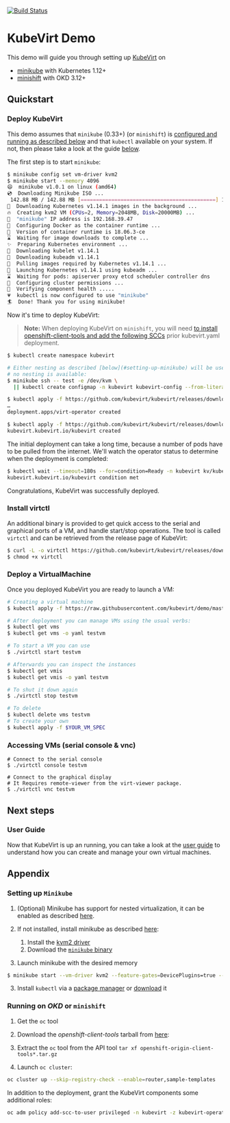 [![Build Status](https://travis-ci.org/kubevirt/demo.svg?branch=master)](https://travis-ci.org/kubevirt/demo)

# KubeVirt Demo

This demo will guide you through setting up [KubeVirt](https://www.kubevirt.io) on

- [minikube](#setting-up-minikube) with Kubernetes 1.12+
- [minishift](#running-on-okd-or-minishift) with OKD 3.12+

## Quickstart

### Deploy KubeVirt

This demo assumes that `minikube` (0.33+) (or `minishift`) is [configured and
running as described below](#setting-up-minikube) and that `kubectl` available on
your system. If not, then please take a look at the guide [below](#setting-up-minikube).

The first step is to start `minikube`:

```bash
$ minikube config set vm-driver kvm2
$ minikube start --memory 4096
😄  minikube v1.0.1 on linux (amd64)
💿  Downloading Minikube ISO ...
 142.88 MB / 142.88 MB [============================================] 100.00% 0s
🤹  Downloading Kubernetes v1.14.1 images in the background ...
🔥  Creating kvm2 VM (CPUs=2, Memory=2048MB, Disk=20000MB) ...
📶  "minikube" IP address is 192.168.39.47
🐳  Configuring Docker as the container runtime ...
🐳  Version of container runtime is 18.06.3-ce
⌛  Waiting for image downloads to complete ...
✨  Preparing Kubernetes environment ...
💾  Downloading kubelet v1.14.1
💾  Downloading kubeadm v1.14.1
🚜  Pulling images required by Kubernetes v1.14.1 ...
🚀  Launching Kubernetes v1.14.1 using kubeadm ...
⌛  Waiting for pods: apiserver proxy etcd scheduler controller dns
🔑  Configuring cluster permissions ...
🤔  Verifying component health .....
💗  kubectl is now configured to use "minikube"
🏄  Done! Thank you for using minikube!
```

Now it's time to deploy KubeVirt:

> **Note:** When deploying KubeVirt on `minishift`, you will need [to install openshift-client-tools and add the following SCCs](#running-on-okd-or-minishift) prior kubevirt.yaml deployment.

```bash
$ kubectl create namespace kubevirt

# Either nesting as described [below](#setting-up-minikube) will be used, or we configure emulation if
# no nesting is available:
$ minikube ssh -- test -e /dev/kvm \
  || kubectl create configmap -n kubevirt kubevirt-config --from-literal debug.useEmulation=true

$ kubectl apply -f https://github.com/kubevirt/kubevirt/releases/download/v0.17.0/kubevirt-operator.yaml
…
deployment.apps/virt-operator created

$ kubectl apply -f https://github.com/kubevirt/kubevirt/releases/download/v0.17.0/kubevirt-cr.yaml
kubevirt.kubevirt.io/kubevirt created
```

The initial deployment can take a long time, because a number of pods have to be pulled from the internet.
We'll watch the operator status to determine when the deployment is completed:

```bash
$ kubectl wait --timeout=180s --for=condition=Ready -n kubevirt kv/kubevirt
kubevirt.kubevirt.io/kubevirt condition met
```

Congratulations, KubeVirt was successfully deployed.

### Install virtctl

An additional binary is provided to get quick access to the serial and graphical ports of a VM, and handle start/stop operations.
The tool is called `virtctl` and can be retrieved from the release page of KubeVirt:

```bash
$ curl -L -o virtctl https://github.com/kubevirt/kubevirt/releases/download/v0.17.0/virtctl-v0.17.0-linux-amd64
$ chmod +x virtctl
```

### Deploy a VirtualMachine

Once you deployed KubeVirt you are ready to launch a VM:

```bash
# Creating a virtual machine
$ kubectl apply -f https://raw.githubusercontent.com/kubevirt/demo/master/manifests/vm.yaml

# After deployment you can manage VMs using the usual verbs:
$ kubectl get vms
$ kubectl get vms -o yaml testvm

# To start a VM you can use
$ ./virtctl start testvm

# Afterwards you can inspect the instances
$ kubectl get vmis
$ kubectl get vmis -o yaml testvm

# To shut it down again
$ ./virtctl stop testvm

# To delete
$ kubectl delete vms testvm
# To create your own
$ kubectl apply -f $YOUR_VM_SPEC
```

### Accessing VMs (serial console & vnc)

```
# Connect to the serial console
$ ./virtctl console testvm

# Connect to the graphical display
# It Requires remote-viewer from the virt-viewer package.
$ ./virtctl vnc testvm
```

## Next steps

### User Guide

Now that KubeVirt is up an running, you can take a look at the [user guide](http://docs.kubevirt.io/) to understand how you can create and manage your own virtual machines.

## Appendix

### Setting up `Minikube`

1. (Optional) Minikube has support for nested virtualization, it can be enabled as described [here](https://docs.fedoraproject.org/en-US/quick-docs/using-nested-virtualization-in-kvm/).

2. If not installed, install minikube as described [here](https://github.com/kubernetes/minikube/):

   1. Install the [kvm2 driver](https://github.com/kubernetes/minikube/blob/master/docs/drivers.md#kvm2-driver)
   2. Download the [`minikube` binary](https://github.com/kubernetes/minikube/releases)

3. Launch minikube with the desired memory

```bash
$ minikube start --vm-driver kvm2 --feature-gates=DevicePlugins=true --memory 4096
```

3. Install `kubectl` via a [package manager](https://kubernetes.io/docs/tasks/tools/install-kubectl/#install-kubectl-binary-via-native-package-management) or [download](https://kubernetes.io/docs/tasks/tools/install-kubectl/#install-kubectl-binary-via-curl) it

### Running on _OKD_ or `minishift`

1. Get the `oc` tool

  1. Download the _openshift-client-tools_ tarball from [here](https://github.com/openshift/origin/releases):
  2. Extract the `oc` tool from the API tool `tar xf openshift-origin-client-tools*.tar.gz`

2. Launch `oc cluster`:

```bash
oc cluster up --skip-registry-check --enable=router,sample-templates
```

In addition to the deployment, grant the KubeVirt components some additional roles:

```bash
oc adm policy add-scc-to-user privileged -n kubevirt -z kubevirt-operator
```
